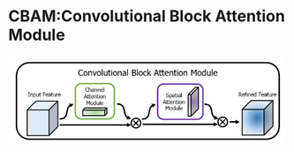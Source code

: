 # CBAM:Convolutional Block Attention Module
![CBAM的理论结构图](https://github.com/handsomeman118/CBAM_By_Torch/blob/main/CBAMgraph.png)
